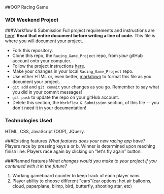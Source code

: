##OOP Racing Game
### WDI Weekend Project

###Workflow & Submission
Full project requirements and instructions are [here](https://github.com/sf-wdi-21/notes/blob/master/week-02/day-05/weekend_project_refactor_spec.md)! **Read that entire document before writing a line of code.**
This file is where you will document your project.  

* Fork this repository.
* Clone this repo, the `Racing_Game_Project` repo, from *your* gitHub account onto your computer.
* Follow the project instructions [here](https://github.com/sf-wdi-21/notes/blob/master/week-02/day-05/weekend_project_refactor_spec.md).
* Make your changes in your local `Racing_Game_Project` repo.
* Use either HTML or, even better, [markdown](https://github.com/adam-p/markdown-here/wiki/Markdown-Cheatsheet) to format this file as you document your project.
* `git add` and `git commit` your changes as you go.  Remember to say what you did in your commit messages!
* `git push` to update the repo on your gitHub account.
* Delete this section, the `Workflow & Submission` section, of this file -- you don't need it in your documentation!


### Technologies Used
HTML, CSS, JavaScript (OOP), JQuery. 

###Existing features
*What features does your new racing app have?*
Players race by pressing keys a or b. Winner is determined upon reaching finish line. Players race again by clicking on "let's fly again" button. 

###Planned features
*What changes would you make to your project if you continued with it in the future?*
1. Working gameboard counter to keep track of each player wins
2. Player ability to choose different "cars"(car options; hot air balloons, cloud, paperplane, blimp, bird, butterfly, shooting star, etc)


